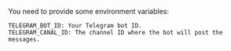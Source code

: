 You need to provide some environment variables:
```
TELEGRAM_BOT_ID: Your Telegram bot ID.
TELEGRAM_CANAL_ID: The channel ID where the bot will post the messages.
```

